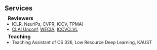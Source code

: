 <h1 id="services"></h1>

<h2 style="margin: 60px 0px 10px;">Services</h2>

<!-- <h4 style="margin:0 10px 0;">Workshop Organizer</h4>


<!-- 
<ul style="margin:0 0 5px;">
  <li>Co-organizer, <a href="https://3dcompat-dataset.org/workshop/C3DV23/">CVPR 2023 Workshop on Compositional 3D Vision (C3DV)</a></li>
  <li>Co-organizer, <a href="https://iccv23-wecia.github.io/">ICCV 2023 Workshop on Emotionally and Culturally Intelligent AI (WECIA)</a>
  </li>
</ul> --> 

<h3 style="margin:0 10px 0;">Reviewers</h3>

<ul style="margin:0 0 5px;">
  <!-- <li><a href="http://cvpr2023.thecvf.com/">IEEE/CVF Conference on Computer Vision and Pattern Recognition (CVPR) 2023</a></li>
  <li><a href="https://neurips.cc/Conferences/2023">Annual Conference on Neural Information Processing Systems (NeurIPS) 2023</a></li> -->
  <!--
  <li><a href="https://mmasia2021.uqcloud.net/"><autocolor>ACM MM Asia 2020-2021</autocolor></a></li>
  <li><a href="http://www.acml-conf.org/2021/"><autocolor>ACML 2021</autocolor></a></li>  
  -->
  <li>ICLR, NeurIPs, CVPR, ICCV, TPMAI</li>
  <li><a href="https://unconf.continualai.org/">CLAI Unconf</a>, <a href="https://iccv23-wecia.github.io/">WECIA</a>, <a href="https://iccv-clvl.github.io/2023/">ICCVCLVL</a></li>
</ul>
<h3 style="margin:0 10px 0;">Teaching</h3>
<ul style="margin:0 0 5px;">
  <li>Teaching Assistant of CS 326, Low Resource Deep Learning, KAUST</li>
</ul>

